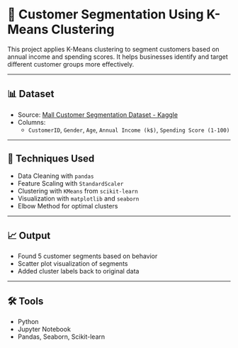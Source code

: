 # 🧠 Customer Segmentation Using K-Means Clustering

This project applies K-Means clustering to segment customers based on annual income and spending scores. It helps businesses identify and target different customer groups more effectively.

---

## 📊 Dataset

- Source: [Mall Customer Segmentation Dataset - Kaggle](https://www.kaggle.com/datasets/vjchoudhary7/customer-segmentation-tutorial-in-python)
- Columns:
  - `CustomerID`, `Gender`, `Age`, `Annual Income (k$)`, `Spending Score (1-100)`

---

## 🔧 Techniques Used

- Data Cleaning with `pandas`
- Feature Scaling with `StandardScaler`
- Clustering with `KMeans` from `scikit-learn`
- Visualization with `matplotlib` and `seaborn`
- Elbow Method for optimal clusters

---

## 📈 Output

- Found 5 customer segments based on behavior
- Scatter plot visualization of segments
- Added cluster labels back to original data

---

## 🛠️ Tools

- Python
- Jupyter Notebook
- Pandas, Seaborn, Scikit-learn
  
